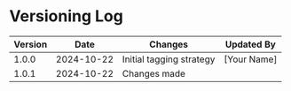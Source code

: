 # Versioning Log

| Version | Date       | Changes                  | Updated By   |
|---------|------------|--------------------------|--------------|
| 1.0.0   | 2024-10-22 | Initial tagging strategy  | [Your Name]  |
| 1.0.1 | 2024-10-22 | Changes made |  |
